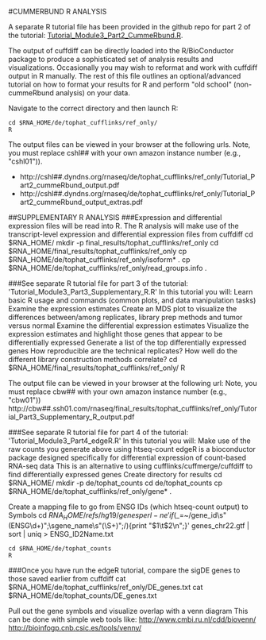 #CUMMERBUND R ANALYSIS

A separate R tutorial file has been provided in the github repo for part 2 of the tutorial: [Tutorial_Module3_Part2_CummeRbund.R](https://github.com/griffithlab/rnaseq_tutorial/blob/master/Rscripts/Tutorial_Module3_Part2_cummeRbund.R). 

The output of cuffdiff can be directly loaded into the R/BioConductor package to produce a sophisticated set of analysis results and visualizations. Occasionally you may wish to reformat and work with cuffdiff output in R manually. The rest of this file outlines an optional/advanced tutorial on how to format your results for R and perform "old school" (non-cummeRbund analysis) on your data.

Navigate to the correct directory and then launch R:

	cd $RNA_HOME/de/tophat_cufflinks/ref_only/
	R
	
The output files can be viewed in your browser at the following urls. Note, you must replace cshl## with your own amazon instance number (e.g., "cshl01")).

* http://cshl##.dyndns.org/rnaseq/de/tophat_cufflinks/ref_only/Tutorial_Part2_cummeRbund_output.pdf
* http://cshl##.dyndns.org/rnaseq/de/tophat_cufflinks/ref_only/Tutorial_Part2_cummeRbund_output_extras.pdf
	
##SUPPLEMENTARY R ANALYSIS 
###Expression and differential expression files will be read into R.
The R analysis will make use of the transcript-level expression and differential expression files from cuffdiff
	cd $RNA_HOME/
	mkdir -p final_results/tophat_cufflinks/ref_only
	cd $RNA_HOME/final_results/tophat_cufflinks/ref_only
	cp $RNA_HOME/de/tophat_cufflinks/ref_only/isoform* .
	cp $RNA_HOME/de/tophat_cufflinks/ref_only/read_groups.info .
	
	
###See separate R tutorial file for part 3 of the tutorial: 'Tutorial_Module3_Part3_Supplementary_R.R'
In this tutorial you will:
Learn basic R usage and commands (common plots, and data manipulation tasks)
Examine the expression estimates
Create an MDS plot to visualize the differences between/among replicates, library prep methods and tumor versus normal
Examine the differential expression estimates
Visualize the expression estimates and highlight those genes that appear to be differentially expressed
Generate a list of the top differentially expressed genes
How reproducible are the technical replicates?  How well do the different library construction methods correlate? 
	cd $RNA_HOME/final_results/tophat_cufflinks/ref_only/
	R
	
The output file can be viewed in your browser at the following url:
Note, you must replace cbw## with your own amazon instance number (e.g., "cbw01"))
http://cbw##.ssh01.com/rnaseq/final_results/tophat_cufflinks/ref_only/Tutorial_Part3_Supplementary_R_output.pdf
	
	
###See separate R tutorial file for part 4 of the tutorial: 'Tutorial_Module3_Part4_edgeR.R'
In this tutorial you will:
Make use of the raw counts you generate above using htseq-count
edgeR is a bioconductor package designed specifically for differential expression of count-based RNA-seq data
This is an alternative to using cufflinks/cuffmerge/cuffdiff to find differentially expressed genes
Create directory for results
	cd $RNA_HOME/
	mkdir -p de/tophat_counts
	cd de/tophat_counts
	cp $RNA_HOME/de/tophat_cufflinks/ref_only/gene* .
	
Create a mapping file to go from ENSG IDs (which htseq-count output) to Symbols
	cd $RNA_HOME/refs/hg19/genes
	perl -ne 'if ($_=~/gene_id\s\"(ENSG\d+)\"\;\sgene_name\s\"(\S+)\"\;/){print "$1\t$2\n";}' genes_chr22.gtf | sort | uniq > ENSG_ID2Name.txt
	
	cd $RNA_HOME/de/tophat_counts
	R
	
###Once you have run the edgeR tutorial, compare the sigDE genes to those saved earlier from cuffdiff
	cat $RNA_HOME/de/tophat_cufflinks/ref_only/DE_genes.txt
	cat $RNA_HOME/de/tophat_counts/DE_genes.txt
	
Pull out the gene symbols and visualize overlap with a venn diagram
This can be done with simple web tools like:
http://www.cmbi.ru.nl/cdd/biovenn/
http://bioinfogp.cnb.csic.es/tools/venny/
	
	
	